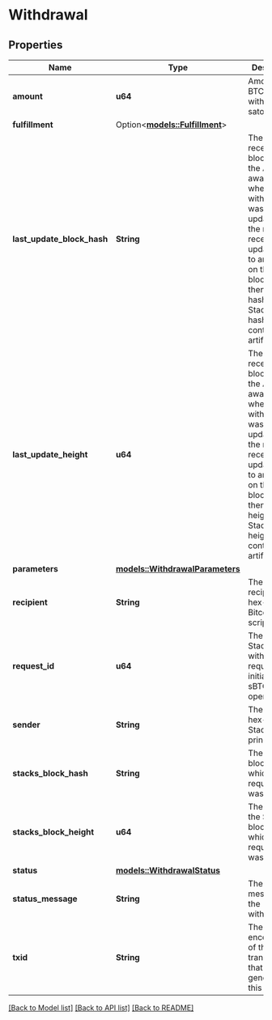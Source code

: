 # Withdrawal

## Properties

Name | Type | Description | Notes
------------ | ------------- | ------------- | -------------
**amount** | **u64** | Amount of BTC being withdrawn in satoshis. | 
**fulfillment** | Option<[**models::Fulfillment**](Fulfillment.md)> |  | [optional]
**last_update_block_hash** | **String** | The most recent Stacks block hash the API was aware of when the withdrawal was last updated. If the most recent update is tied to an artifact on the Stacks blockchain then this hash is the Stacks block hash that contains that artifact. | 
**last_update_height** | **u64** | The most recent Stacks block height the API was aware of when the withdrawal was last updated. If the most recent update is tied to an artifact on the Stacks blockchain then this height is the Stacks block height that contains that artifact. | 
**parameters** | [**models::WithdrawalParameters**](WithdrawalParameters.md) |  | 
**recipient** | **String** | The recipient's hex-encoded Bitcoin scriptPubKey. | 
**request_id** | **u64** | The id of the Stacks withdrawal request that initiated the sBTC operation. | 
**sender** | **String** | The sender's hex-encoded Stacks principal. | 
**stacks_block_hash** | **String** | The stacks block hash in which this request id was initiated. | 
**stacks_block_height** | **u64** | The height of the Stacks block in which this request id was initiated. | 
**status** | [**models::WithdrawalStatus**](WithdrawalStatus.md) |  | 
**status_message** | **String** | The status message of the withdrawal. | 
**txid** | **String** | The hex encoded txid of the stacks transaction that generated this event. | 

[[Back to Model list]](../README.md#documentation-for-models) [[Back to API list]](../README.md#documentation-for-api-endpoints) [[Back to README]](../README.md)



